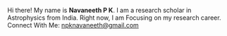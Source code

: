 Hi there! My name is <b>Navaneeth P K</b>. I am a research scholar in Astrophysics from India. Right now, I am Focusing on my research career. Connect With Me: npknavaneeth@gmail.com
